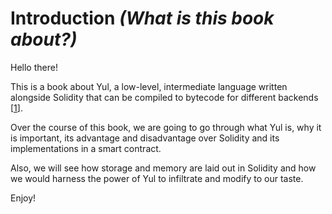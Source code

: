 # Introduction _(What is this book about?)_

Hello there!

This is a book about Yul, a low-level, intermediate language written alongside Solidity that can be compiled to bytecode for different backends [[1](https://docs.soliditylang.org/en/latest/yul.html#yul)].

Over the course of this book, we are going to go through what Yul is, why it is important, its advantage and disadvantage over Solidity and its implementations in a smart contract.

Also, we will see how storage and memory are laid out in Solidity and how we would harness the power of Yul to infiltrate and modify to our taste.

Enjoy!